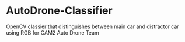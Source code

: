 # AutoDrone-Classifier
OpenCV classier that distinguishes between main car and distractor car using RGB for CAM2 Auto Drone Team


